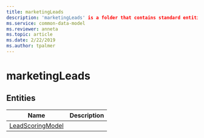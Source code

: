 ```yaml
---
title: marketingLeads
description: 'marketingLeads' is a folder that contains standard entities related to the Common Data Model.
ms.service: common-data-model
ms.reviewer: anneta
ms.topic: article
ms.date: 2/22/2019
ms.author: tpalmer
---
```


# marketingLeads


## Entities

|Name|Description|
|---|---|
|[LeadScoringModel](LeadScoringModel.md)|  |
